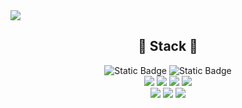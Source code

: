 <img src="https://capsule-render.vercel.app/api?type=cylinder&color=FFFFB5&height=130&section=header&text=HyeJi%20Oh&fontSize=50" />
<br>
<div align = center>
<h2> 🍒 Stack 🍒</h2>
</div>

<div align = center>
<img alt="Static Badge" src="https://img.shields.io/badge/java-007396?style=for-the-badge&logo=OpenJDK&logoColor=white">

<img alt="Static Badge" src="https://img.shields.io/badge/Spring-6DB33F?style=for-the-badge&logo=Spring&logoColor=white">
</div>

<div align = center>
<img src="https://img.shields.io/badge/javascript-F7DF1E?style=for-the-badge&logo=javascript&logoColor=black"> 

<img src="https://img.shields.io/badge/jquery-0769AD?style=for-the-badge&logo=jquery&logoColor=white">
 
<img src="https://img.shields.io/badge/html5-E34F26?style=for-the-badge&logo=html5&logoColor=white"> 

<img src="https://img.shields.io/badge/css-1572B6?style=for-the-badge&logo=css3&logoColor=white">

</div>

<div align = center>
<img src="https://img.shields.io/badge/oracle-F80000?style=for-the-badge&logo=oracle&logoColor=white"> 
<img src="https://img.shields.io/badge/mysql-4479A1?style=for-the-badge&logo=mysql&logoColor=white">
<img src="https://img.shields.io/badge/github-181717?style=for-the-badge&logo=github&logoColor=white">
 
</div>

<br>
<br>
